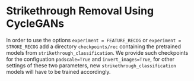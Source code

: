 # Strikethrough Removal Using CycleGANs
In order to use the options ```experiment = FEATURE_RECOG``` or ```experiment = STROKE_RECOG``` add a directory ```checkpoints/rec``` containing the pretrained models from ```strikethrough_classification```. We provide such checkpoints for the configuation ```padscale=True``` and ```invert_images=True```, for other settings of these two parameters, new ```strikethrough_classification``` models will have to be trained accordingly.
